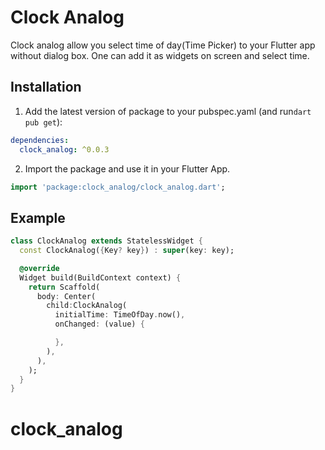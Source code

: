 # Clock Analog

Clock analog allow you select time of day(Time Picker) to your Flutter app without dialog box.
One can add it as widgets on screen and select time.

## Installation

1. Add the latest version of package to your pubspec.yaml (and run`dart pub get`):
```yaml
dependencies:
  clock_analog: ^0.0.3
```
2. Import the package and use it in your Flutter App.
```dart
import 'package:clock_analog/clock_analog.dart';
```

## Example

```dart
class ClockAnalog extends StatelessWidget {
  const ClockAnalog({Key? key}) : super(key: key);

  @override
  Widget build(BuildContext context) {
    return Scaffold(
      body: Center(
        child:ClockAnalog(
          initialTime: TimeOfDay.now(),
          onChanged: (value) {

          },
        ),
      ),
    );
  }
}
```
# clock_analog
